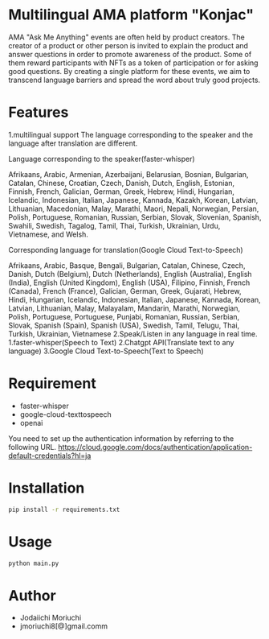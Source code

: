 # Multilingual AMA platform "Konjac"

AMA "Ask Me Anything" events are often held by product creators.
The creator of a product or other person is invited to explain the product and answer questions in order to promote awareness of the product.
Some of them reward participants with NFTs as a token of participation or for asking good questions.
By creating a single platform for these events, we aim to transcend language barriers and spread the word about truly good projects.

# Features
1.multilingual support
The language corresponding to the speaker and the language after translation are different.

 Language corresponding to the speaker(faster-whisper)

 Afrikaans, Arabic, Armenian, Azerbaijani, Belarusian, Bosnian, Bulgarian, Catalan, Chinese, Croatian, Czech, 
 Danish, Dutch, English, Estonian, Finnish, French, Galician, German, Greek, Hebrew, Hindi, Hungarian, Icelandic, 
 Indonesian, Italian, Japanese, Kannada, Kazakh, Korean, Latvian, Lithuanian, Macedonian, Malay, Marathi, Maori, 
 Nepali, Norwegian, Persian, Polish, Portuguese, Romanian, Russian, Serbian, Slovak, Slovenian, Spanish, Swahili, 
 Swedish, Tagalog, Tamil, Thai, Turkish, Ukrainian, Urdu, Vietnamese, and Welsh.

 Corresponding language for translation(Google Cloud Text-to-Speech)
 
 Afrikaans, Arabic, Basque, Bengali, Bulgarian, Catalan, Chinese, Czech, Danish, Dutch (Belgium), Dutch (Netherlands), 
 English (Australia), English (India), English (United Kingdom), English (USA), Filipino, Finnish, French (Canada), 
 French (France), Galician, German, Greek, Gujarati, Hebrew, Hindi, Hungarian, Icelandic, Indonesian, Italian, 
 Japanese, Kannada, Korean, Latvian, Lithuanian, Malay, Malayalam, Mandarin, Marathi, Norwegian, Polish, Portuguese, 
 Portuguese, Punjabi, Romanian, Russian, Serbian, Slovak, Spanish (Spain), Spanish (USA), Swedish, Tamil, Telugu, Thai, 
 Turkish, Ukrainian, Vietnamese
2.Speak/Listen in any language in real time.
 1.faster-whisper(Speech to Text)
 2.Chatgpt API(Translate text to any language)
 3.Google Cloud Text-to-Speech(Text to Speech)

# Requirement
 
* faster-whisper
* google-cloud-texttospeech
* openai

 You need to set up the authentication information by referring to the following URL.
 https://cloud.google.com/docs/authentication/application-default-credentials?hl=ja

# Installation
 
```bash
pip install -r requirements.txt
```

# Usage
```bash
python main.py
```

# Author
* Jodaiichi Moriuchi
* jmoriuchi8[@]gmail.comm
